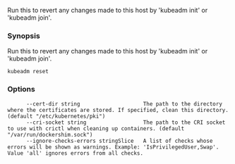 
Run this to revert any changes made to this host by 'kubeadm init' or 'kubeadm join'.

### Synopsis


Run this to revert any changes made to this host by 'kubeadm init' or 'kubeadm join'.

```
kubeadm reset
```

### Options

```
      --cert-dir string                    The path to the directory where the certificates are stored. If specified, clean this directory. (default "/etc/kubernetes/pki")
      --cri-socket string                  The path to the CRI socket to use with crictl when cleaning up containers. (default "/var/run/dockershim.sock")
      --ignore-checks-errors stringSlice   A list of checks whose errors will be shown as warnings. Example: 'IsPrivilegedUser,Swap'. Value 'all' ignores errors from all checks.
```

